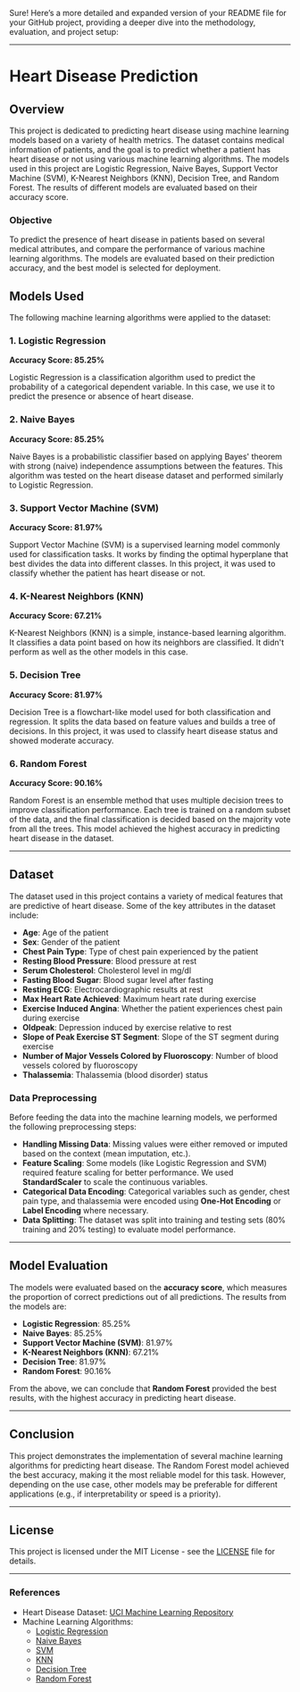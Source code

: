 Sure! Here’s a more detailed and expanded version of your README file for your GitHub project, providing a deeper dive into the methodology, evaluation, and project setup:

---

# Heart Disease Prediction

## Overview

This project is dedicated to predicting heart disease using machine learning models based on a variety of health metrics. The dataset contains medical information of patients, and the goal is to predict whether a patient has heart disease or not using various machine learning algorithms. The models used in this project are Logistic Regression, Naive Bayes, Support Vector Machine (SVM), K-Nearest Neighbors (KNN), Decision Tree, and Random Forest. The results of different models are evaluated based on their accuracy score.

### Objective

To predict the presence of heart disease in patients based on several medical attributes, and compare the performance of various machine learning algorithms. The models are evaluated based on their prediction accuracy, and the best model is selected for deployment.

## Models Used

The following machine learning algorithms were applied to the dataset:

### 1. Logistic Regression

**Accuracy Score: 85.25%**

Logistic Regression is a classification algorithm used to predict the probability of a categorical dependent variable. In this case, we use it to predict the presence or absence of heart disease.

### 2. Naive Bayes

**Accuracy Score: 85.25%**

Naive Bayes is a probabilistic classifier based on applying Bayes' theorem with strong (naive) independence assumptions between the features. This algorithm was tested on the heart disease dataset and performed similarly to Logistic Regression.

### 3. Support Vector Machine (SVM)

**Accuracy Score: 81.97%**

Support Vector Machine (SVM) is a supervised learning model commonly used for classification tasks. It works by finding the optimal hyperplane that best divides the data into different classes. In this project, it was used to classify whether the patient has heart disease or not.

### 4. K-Nearest Neighbors (KNN)

**Accuracy Score: 67.21%**

K-Nearest Neighbors (KNN) is a simple, instance-based learning algorithm. It classifies a data point based on how its neighbors are classified. It didn't perform as well as the other models in this case.

### 5. Decision Tree

**Accuracy Score: 81.97%**

Decision Tree is a flowchart-like model used for both classification and regression. It splits the data based on feature values and builds a tree of decisions. In this project, it was used to classify heart disease status and showed moderate accuracy.

### 6. Random Forest

**Accuracy Score: 90.16%**

Random Forest is an ensemble method that uses multiple decision trees to improve classification performance. Each tree is trained on a random subset of the data, and the final classification is decided based on the majority vote from all the trees. This model achieved the highest accuracy in predicting heart disease in the dataset.

---

## Dataset

The dataset used in this project contains a variety of medical features that are predictive of heart disease. Some of the key attributes in the dataset include:

- **Age**: Age of the patient
- **Sex**: Gender of the patient
- **Chest Pain Type**: Type of chest pain experienced by the patient
- **Resting Blood Pressure**: Blood pressure at rest
- **Serum Cholesterol**: Cholesterol level in mg/dl
- **Fasting Blood Sugar**: Blood sugar level after fasting
- **Resting ECG**: Electrocardiographic results at rest
- **Max Heart Rate Achieved**: Maximum heart rate during exercise
- **Exercise Induced Angina**: Whether the patient experiences chest pain during exercise
- **Oldpeak**: Depression induced by exercise relative to rest
- **Slope of Peak Exercise ST Segment**: Slope of the ST segment during exercise
- **Number of Major Vessels Colored by Fluoroscopy**: Number of blood vessels colored by fluoroscopy
- **Thalassemia**: Thalassemia (blood disorder) status

### Data Preprocessing

Before feeding the data into the machine learning models, we performed the following preprocessing steps:

- **Handling Missing Data**: Missing values were either removed or imputed based on the context (mean imputation, etc.).
- **Feature Scaling**: Some models (like Logistic Regression and SVM) required feature scaling for better performance. We used **StandardScaler** to scale the continuous variables.
- **Categorical Data Encoding**: Categorical variables such as gender, chest pain type, and thalassemia were encoded using **One-Hot Encoding** or **Label Encoding** where necessary.
- **Data Splitting**: The dataset was split into training and testing sets (80% training and 20% testing) to evaluate model performance.

---

## Model Evaluation

The models were evaluated based on the **accuracy score**, which measures the proportion of correct predictions out of all predictions. The results from the models are:

- **Logistic Regression**: 85.25%
- **Naive Bayes**: 85.25%
- **Support Vector Machine (SVM)**: 81.97%
- **K-Nearest Neighbors (KNN)**: 67.21%
- **Decision Tree**: 81.97%
- **Random Forest**: 90.16%

From the above, we can conclude that **Random Forest** provided the best results, with the highest accuracy in predicting heart disease.

---


## Conclusion

This project demonstrates the implementation of several machine learning algorithms for predicting heart disease. The Random Forest model achieved the best accuracy, making it the most reliable model for this task. However, depending on the use case, other models may be preferable for different applications (e.g., if interpretability or speed is a priority).

---

## License

This project is licensed under the MIT License - see the [LICENSE](LICENSE) file for details.

---

### References

- Heart Disease Dataset: [UCI Machine Learning Repository](https://archive.ics.uci.edu/ml/datasets/Heart+Disease)
- Machine Learning Algorithms: 
  - [Logistic Regression](https://scikit-learn.org/stable/modules/generated/sklearn.linear_model.LogisticRegression.html)
  - [Naive Bayes](https://scikit-learn.org/stable/modules/naive_bayes.html)
  - [SVM](https://scikit-learn.org/stable/modules/svm.html)
  - [KNN](https://scikit-learn.org/stable/modules/generated/sklearn.neighbors.KNeighborsClassifier.html)
  - [Decision Tree](https://scikit-learn.org/stable/modules/generated/sklearn.tree.DecisionTreeClassifier.html)
  - [Random Forest](https://scikit-learn.org/stable/modules/generated/sklearn.ensemble.RandomForestClassifier.html)

